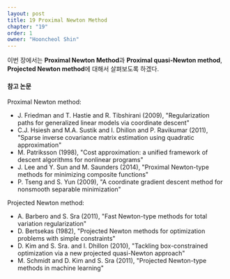 ```yaml
---
layout: post
title: 19 Proximal Newton Method
chapter: "19"
order: 1
owner: "Hooncheol Shin"
---
```


이번 장에서는 **Proximal Newton Method**과 **Proximal quasi-Newton method**, **Projected Newton method**에 대해서 살펴보도록 하겠다.

#### 참고 논문

Proximal Newton method:

* J. Friedman and T. Hastie and R. Tibshirani (2009), "Regularization paths for generalized linear models via coordinate descent"
* C.J. Hsiesh and M.A. Sustik and I. Dhillon and P. Ravikumar (2011), "Sparse inverse covariance matrix estimation using quadratic approximation"
* M. Patriksson (1998), "Cost approximation: a unified framework of descent algorithms for nonlinear programs"
* J. Lee and Y. Sun and M. Saunders (2014), "Proximal Newton-type methods for minimizing composite functions"
* P. Tseng and S. Yun (2009), "A coordinate gradient descent method for nonsmooth separable minimization"

Projected Newton method:

* A. Barbero and S. Sra (2011), "Fast Newton-type methods for total variation regularization"
* D. Bertsekas (1982), "Projected Newton methods for optimization problems with simple constraints"
* D. Kim and S. Sra. and I. Dhillon (2010), "Tackling box-constrained optimization via a new projected
quasi-Newton approach"
*  M. Schmidt and D. Kim and S. Sra (2011), "Projected Newton-type methods in machine learning"
